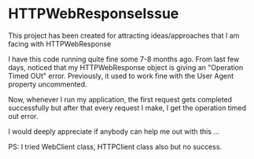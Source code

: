 # HTTPWebResponseIssue
This project has been created for attracting ideas/approaches that I am facing with HTTPWebResponse

I have this code running quite fine some 7-8 months ago. From last few days, noticed that my HTTPWebResponse object is giving an "Operation Timed OUt" error. Previously, it used to work fine with the User Agent property uncommented.

Now, whenever I run my application, the first request gets completed successfully but after that every request I make, I get the operation timed out error.

I would deeply appreciate if anybody can help me out with this ...

PS: I tried WebClient class, HTTPClient class also but no success.

